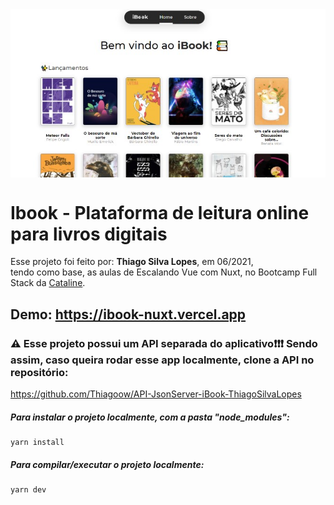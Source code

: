 <!---->
<div align="center">
<img src="./ReadMeFiles/app.jpg" align="center">
</div>

# Ibook - Plataforma de leitura online para livros digitais

<p>Esse projeto foi feito por: <strong>Thiago Silva Lopes</strong>, em 06/2021,</br>
tendo como base, as aulas de Escalando Vue com Nuxt, no Bootcamp Full Stack da <a href="https://bootcamp.cataline.io/">Cataline</a>.

## Demo: https://ibook-nuxt.vercel.app

### ⚠ Esse projeto possui um API separada do aplicativo❗❗❗ Sendo assim, caso queira rodar esse app localmente, clone a API no repositório:

https://github.com/Thiagoow/API-JsonServer-iBook-ThiagoSilvaLopes </br>

##### Para instalar o projeto localmente, com a pasta "node_modules":

```
yarn install
```

##### Para compilar/executar o projeto localmente:

```
yarn dev
```
